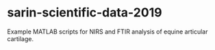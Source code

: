 # sarin-scientific-data-2019
Example MATLAB scripts for NIRS and FTIR analysis of equine articular cartilage.

